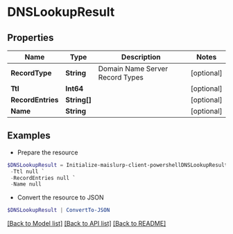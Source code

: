 # DNSLookupResult
## Properties

Name | Type | Description | Notes
------------ | ------------- | ------------- | -------------
**RecordType** | **String** | Domain Name Server Record Types | [optional] 
**Ttl** | **Int64** |  | [optional] 
**RecordEntries** | **String[]** |  | [optional] 
**Name** | **String** |  | [optional] 

## Examples

- Prepare the resource
```powershell
$DNSLookupResult = Initialize-maislurp-client-powershellDNSLookupResult  -RecordType null `
 -Ttl null `
 -RecordEntries null `
 -Name null
```

- Convert the resource to JSON
```powershell
$DNSLookupResult | ConvertTo-JSON
```

[[Back to Model list]](../README#documentation-for-models) [[Back to API list]](../README#documentation-for-api-endpoints) [[Back to README]](../README)

